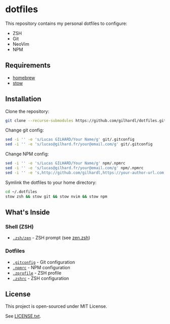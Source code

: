 # dotfiles

This repository contains my personal dotfiles to configure:

- ZSH
- Git
- NeoVim
- NPM

## Requirements

- [homebrew](https://brew.sh/)
- [stow](https://www.gnu.org/software/stow/)

## Installation

Clone the repository:

```sh
git clone --recurse-submodules https://github.com/gilhardl/dotfiles.git ~/.dotfiles
```

Change git config:

```sh
sed -i '' -e 's/Lucas GILHARD/Your Name/g' git/.gitconfig
sed -i '' -e 's/lucas@gilhard.fr/your@email.com/g' git/.gitconfig
```

Change NPM config:

```sh
sed -i '' -e 's/Lucas GILHARD/Your Name/g' npm/.npmrc
sed -i '' -e 's/lucas@gilhard.fr/your@email.com/g' npm/.npmrc
sed -i '' -e 's,http://github.com/gilhardl,https://your-author-url.com,g' npm/.npmrc
```

Symlink the dotfiles to your home directory:

```sh
cd ~/.dotfiles
stow zsh && stow git && stow nvim && stow npm
```

## What's Inside

### Shell (ZSH)

- [`.zsh/zen`](.zsh/zen) - ZSH prompt (see [zen.zsh](https://github.com/cybardev/zen.zsh))

### Dotfiles

- [`.gitconfig`](.gitconfig) - Git configuration
- [`.npmrc`](.npmrc) - NPM configuration
- [`.zprofile`](.zprofile) - ZSH profile
- [`.zshrc`](.zshrc) - ZSH configuration

## License

This project is open-sourced under MIT License.

See [LICENSE.txt](LICENSE.txt).
